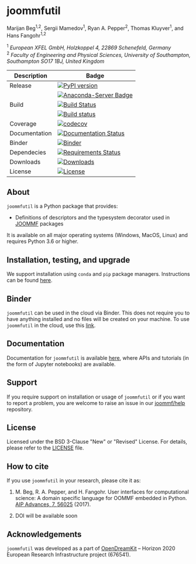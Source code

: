 # joommfutil
Marijan Beg<sup>1,2</sup>, Sergii Mamedov<sup>1</sup>, Ryan A. Pepper<sup>2</sup>, Thomas Kluyver<sup>1</sup>, and Hans Fangohr<sup>1,2</sup>

<sup>1</sup> *European XFEL GmbH, Holzkoppel 4, 22869 Schenefeld, Germany*  
<sup>2</sup> *Faculty of Engineering and Physical Sciences, University of Southampton, Southampton SO17 1BJ, United Kingdom*  

| Description | Badge |
| --- | --- |
| Release | [![PyPI version](https://badge.fury.io/py/joommfutil.svg)](https://badge.fury.io/py/joommfutil) |
|                | [![Anaconda-Server Badge](https://anaconda.org/conda-forge/joommfutil/badges/version.svg)](https://anaconda.org/conda-forge/joommfutil) |
| Build | [![Build Status](https://travis-ci.org/joommf/joommfutil.svg?branch=master)](https://travis-ci.org/joommf/joommfutil) |
|       | [![Build status](https://ci.appveyor.com/api/projects/status/oukup0h6i6wxb3g1?svg=true)](https://ci.appveyor.com/project/marijanbeg/joommfutil) |
| Coverage | [![codecov](https://codecov.io/gh/joommf/joommfutil/branch/master/graph/badge.svg)](https://codecov.io/gh/joommf/joommfutil) |
| Documentation | [![Documentation Status](https://readthedocs.org/projects/joommfutil/badge/?version=latest)](http://joommfutil.readthedocs.io/en/latest/?badge=latest) |
| Binder | [![Binder](https://mybinder.org/badge.svg)](https://mybinder.org/v2/gh/joommf/joommfutil/master?filepath=index.ipynb) |
| Dependecies | [![Requirements Status](https://requires.io/github/joommf/joommfutil/requirements.svg?branch=master)](https://requires.io/github/joommf/joommfutil/requirements/?branch=master) |
| Downloads | [![Downloads](https://anaconda.org/conda-forge/joommfutil/badges/downloads.svg)](https://anaconda.org/conda-forge/joommfutil) |
| License | [![License](https://img.shields.io/badge/License-BSD%203--Clause-blue.svg)](https://opensource.org/licenses/BSD-3-Clause) |

## About

`joommfutil` is a Python package that provides:

- Definitions of descriptors and the typesystem decorator used in [JOOMMF](http://joommf.github.io) packages

It is available on all major operating systems (Windows, MacOS, Linux) and requires Python 3.6 or higher.

## Installation, testing, and upgrade

We support installation using `conda` and `pip` package managers. Instructions can be found [here](...).

## Binder

`joommfutil` can be used in the cloud via Binder. This does not require you to have anything installed and no files will be created on your machine. To use `joommfutil` in the cloud, use this [link](https://mybinder.org/v2/gh/joommf/joommfutil/master?filepath=index.ipynb).

## Documentation

Documentation for `joommfutil` is available [here](http://joommfutil.readthedocs.io/en/latest/?badge=latest), where APIs and tutorials (in the form of Jupyter notebooks) are available.

## Support

If you require support on installation or usage of `joommfutil` or if you want to report a problem, you are welcome to raise an issue in our [joommf/help](https://github.com/joommf/help) repository.

## License

Licensed under the BSD 3-Clause "New" or "Revised" License. For details, please refer to the [LICENSE](LICENSE) file.

## How to cite

If you use `joommfutil` in your research, please cite it as:

1. M. Beg, R. A. Pepper, and H. Fangohr. User interfaces for computational science: A domain specific language for OOMMF embedded in Python. [AIP Advances, 7, 56025](http://aip.scitation.org/doi/10.1063/1.4977225) (2017).

2. DOI will be available soon

## Acknowledgements

`joommfutil` was developed as a part of [OpenDreamKit](http://opendreamkit.org/) – Horizon 2020 European Research Infrastructure project (676541).
